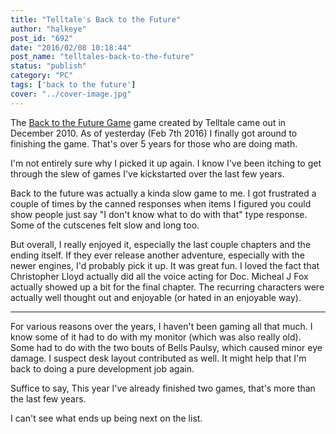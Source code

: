 ```yaml
---
title: "Telltale's Back to the Future"
author: "halkeye"
post_id: "692"
date: "2016/02/08 10:18:44"
post_name: "telltales-back-to-the-future"
status: "publish"
category: "PC"
tags: ['back to the future']
cover: "../cover-image.jpg"
---
```


The [Back to the Future Game](https://www.telltalegames.com/backtothefuture/) game created by Telltale came out in December 2010. As of yesterday (Feb 7th 2016) I finally got around to finishing the game. That's over 5 years for those who are doing math.

I'm not entirely sure why I picked it up again. I know I've been itching to get through the slew of games I've kickstarted over the last few years.

Back to the future was actually a kinda slow game to me. I got frustrated a couple of times by the canned responses when items I figured you could show people just say "I don't know what to do with that" type response. Some of the cutscenes felt slow and long too.

But overall, I really enjoyed it, especially the last couple chapters and the ending itself. If they ever release another adventure, especially with the newer engines, I'd probably pick it up. It was great fun. I loved the fact that Christopher Lloyd actually did all the voice acting for Doc. Micheal J Fox actually showed up a bit for the final chapter. The recurring characters were actually well thought out and enjoyable (or hated in an enjoyable way).

---

For various reasons over the years, I haven't been gaming all that much. I know some of it had to do with my monitor (which was also really old). Some had to do with the two bouts of Bells Paulsy, which caused minor eye damage. I suspect desk layout contributed as well. It might help that I'm back to doing a pure development job again.

Suffice to say, This year I've already finished two games, that's more than the last few years.

I can't see what ends up being next on the list.

